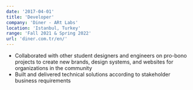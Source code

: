 ```yaml
---
date: '2017-04-01'
title: 'Developer'
company: 'Diner - ARt Labs'
location: 'Istanbul, Turkey'
range: 'Fall 2021 & Spring 2022'
url: 'diner.com.tr/en/'
---
```


- Collaborated with other student designers and engineers on pro-bono projects to create new brands, design systems, and websites for organizations in the community
- Built and delivered technical solutions according to stakeholder business requirements
